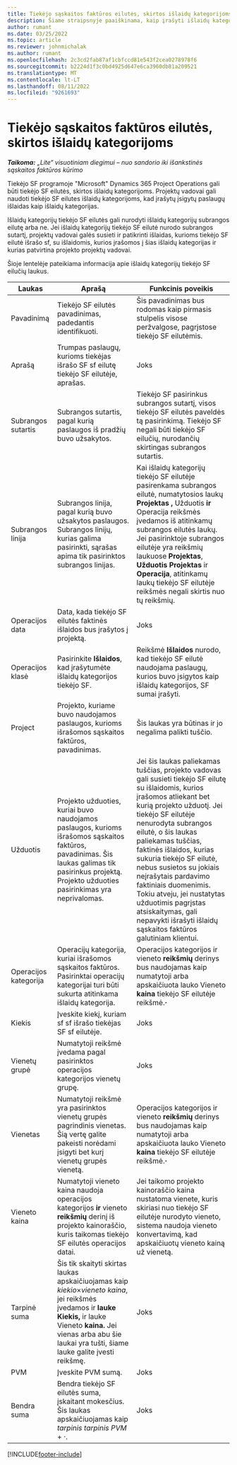 ```yaml
---
title: Tiekėjo sąskaitos faktūros eilutės, skirtos išlaidų kategorijoms
description: Šiame straipsnyje paaiškinama, kaip įrašyti išlaidų kategorijų tiekėjo SF eilutes.
author: rumant
ms.date: 03/25/2022
ms.topic: article
ms.reviewer: johnmichalak
ms.author: rumant
ms.openlocfilehash: 2c3cd2fab87af1cbfccd81e543f2cea0278978f6
ms.sourcegitcommit: b2224d1f3c0bd4925d647e6ca3960db81a209521
ms.translationtype: MT
ms.contentlocale: lt-LT
ms.lasthandoff: 08/11/2022
ms.locfileid: "9261693"
---
```

# <a name="vendor-invoice-lines-for-expense-categories"></a>Tiekėjo sąskaitos faktūros eilutės, skirtos išlaidų kategorijoms

_**Taikoma:** „Lite“ visuotiniam diegimui – nuo sandorio iki išankstinės sąskaitos faktūros kūrimo_

Tiekėjo SF programoje "Microsoft" Dynamics 365 Project Operations gali būti tiekėjo SF eilutės, skirtos išlaidų kategorijoms. Projektų vadovai gali naudoti tiekėjo SF eilutes išlaidų kategorijoms, kad įrašytų įsigytų paslaugų išlaidas kaip išlaidų kategorijas.

Išlaidų kategorijų tiekėjo SF eilutės gali nurodyti išlaidų kategorijų subrangos eilutę arba ne. Jei išlaidų kategorijų tiekėjo SF eilutė nurodo subrangos sutartį, projektų vadovai galės susieti ir patikrinti išlaidas, kurioms tiekėjo SF eilutė išrašo sf, su išlaidomis, kurios įrašomos į šias išlaidų kategorijas ir kurias patvirtina projekto projektų vadovai.

Šioje lentelėje pateikiama informacija apie išlaidų kategorijų tiekėjo SF eilučių laukus.

| Laukas | Aprašą | Funkcinis poveikis |
| --- | --- | --- |
| Pavadinimą | Tiekėjo SF eilutės pavadinimas, padedantis identifikuoti. | Šis pavadinimas bus rodomas kaip pirmasis stulpelis visose peržvalgose, pagrįstose tiekėjo SF eilutėmis. |
| Aprašą | Trumpas paslaugų, kurioms tiekėjas išrašo SF sf eilutę tiekėjo SF eilutėje, aprašas. | Joks |
| Subrangos sutartis | Subrangos sutartis, pagal kurią paslaugos iš pradžių buvo užsakytos. | Tiekėjo SF pasirinkus subrangos sutartį, visos tiekėjo SF eilutės paveldės tą pasirinkimą. Tiekėjo SF negali būti tiekėjo SF eilučių, nurodančių skirtingas subrangos sutartis. |
| Subrangos linija | Subrangos linija, pagal kurią buvo užsakytos paslaugos. Subrangos linijų, kurias galima pasirinkti, sąrašas apima tik pasirinktos subrangos linijas. | Kai išlaidų kategorijų tiekėjo SF eilutėje pasirenkama subrangos eilutė, numatytosios laukų **Projektas** **,** Užduotis **ir** Operacija reikšmės įvedamos iš atitinkamų subrangos eilutės laukų. Jei pasirinktoje subrangos eilutėje yra reikšmių laukuose **Projektas**, **Užduotis Projektas** ir **Operacija**, atitinkamų laukų tiekėjo SF eilutėje reikšmės negali skirtis nuo tų reikšmių. |
| Operacijos data | Data, kada tiekėjo SF eilutės faktinės išlaidos bus įrašytos į projektą. |Joks |
| Operacijos klasė | Pasirinkite **Išlaidos**, kad įrašytumėte išlaidų kategorijos tiekėjo SF. | Reikšmė **Išlaidos** nurodo, kad tiekėjo SF eilutė naudojama paslaugų, kurios buvo įsigytos kaip išlaidų kategorijos, SF sumai įrašyti. |
| Project | Projekto, kuriame buvo naudojamos paslaugos, kurioms išrašomos sąskaitos faktūros, pavadinimas. | Šis laukas yra būtinas ir jo negalima palikti tuščio. |
| Užduotis | Projekto užduoties, kuriai buvo naudojamos paslaugos, kurioms išrašomos sąskaitos faktūros, pavadinimas. Šis laukas galimas tik pasirinkus projektą. Projekto užduoties pasirinkimas yra neprivalomas. | Jei šis laukas paliekamas tuščias, projekto vadovas gali susieti tiekėjo SF eilutę su išlaidomis, kurios įrašomos atliekant bet kurią projekto užduotį. Jei tiekėjo SF eilutėje nenurodyta subrangos eilutė, o šis laukas paliekamas tuščias, faktinės išlaidos, kurias sukuria tiekėjo SF eilutė, nebus susietos su jokiais neįrašytais pardavimo faktiniais duomenimis. Tokiu atveju, jei nustatytas užduotimis pagrįstas atsiskaitymas, gali nepavykti išrašyti išlaidų sąskaitos faktūros galutiniam klientui. |
| Operacijos kategorija | Operacijų kategorija, kuriai išrašomos sąskaitos faktūros. Pasirinktai operacijų kategorijai turi būti sukurta atitinkama išlaidų kategorija. | Operacijos kategorijos ir vieneto **reikšmių** derinys bus naudojamas kaip numatytoji arba apskaičiuota lauko Vieneto **kaina** tiekėjo SF eilutėje reikšmė.**·** |
| Kiekis | Įveskite kiekį, kuriam sf sf išrašo tiekėjas SF sf eilutėje. |Joks|
| Vienetų grupė | Numatytoji reikšmė įvedama pagal pasirinktos operacijos kategorijos vienetų grupę. | Joks |
| Vienetas | Numatytoji reikšmė yra pasirinktos vienetų grupės pagrindinis vienetas. Šią vertę galite pakeisti norėdami įsigyti bet kurį vienetų grupės vienetą. | Operacijos kategorijos ir vieneto **reikšmių** derinys bus naudojamas kaip numatytoji arba apskaičiuota lauko Vieneto **kaina** tiekėjo SF eilutėje reikšmė.**·** |
| Vieneto kaina | Numatytoji vieneto kaina naudoja operacijos kategorijos **ir** vieneto **reikšmių** derinį iš projekto kainoraščio, kuris taikomas tiekėjo SF eilutės operacijos datai. | Jei taikomo projekto kainoraščio kaina nustatoma vienete, kuris skiriasi nuo tiekėjo SF eilutėje nurodyto vieneto, sistema naudoja vieneto konvertavimą, kad apskaičiuotų vieneto kainą už vienetą. |
| Tarpinė suma | Šis tik skaityti skirtas laukas apskaičiuojamas kaip *kiekio*&times;*vieneto kaina*, jei reikšmės įvedamos ir **lauke Kiekis,** ir lauke Vieneto **kaina.** Jei vienas arba abu šie laukai yra tušti, šiame lauke galite įvesti reikšmę.| Joks |
| PVM | Įveskite PVM sumą. | Joks |
| Bendra suma | Bendra tiekėjo SF eilutės suma, įskaitant mokesčius. Šis laukas apskaičiuojamas kaip *tarpinis tarpinis PVM* + *·*. | Joks |

[!INCLUDE[footer-include](../../includes/footer-banner.md)]
